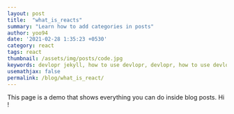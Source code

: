 ```yaml
---
layout: post
title:  "what_is_reacts"
summary: "Learn how to add categories in posts"
author: yoo94
date: '2021-02-28 1:35:23 +0530'
category: react
tags: react
thumbnail: /assets/img/posts/code.jpg
keywords: devlopr jekyll, how to use devlopr, devlopr, how to use devlopr-jekyll, devlopr-jekyll tutorial,best jekyll themes, multi categories and tags
usemathjax: false
permalink: /blog/what_is_react/
---
```


This page is a demo that shows everything you can do inside blog posts. Hi !
